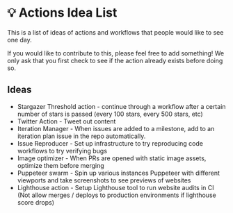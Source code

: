 # 💡 Actions Idea List

This is a list of ideas of actions and workflows that people would like to see one day.

If you would like to contribute to this, please feel free to add something! We only ask that you first check to see if the action already exists before doing so.

## Ideas

- Stargazer Threshold action - continue through a workflow after a certain number of stars is passed (every 100 stars, every 500 stars, etc)
- Twitter Action - Tweet out content
- Iteration Manager - When issues are added to a milestone, add to an iteration plan issue in the repo automatically.
- Issue Reproducer - Set up infrastructure to try reproducing code workflows to try verifying bugs
- Image optimizer - When PRs are opened with static image assets, optimize them before merging
- Puppeteer swarm - Spin up various instances Puppeteer with different viewports and take screenshots to see previews of websites
- Lighthouse action - Setup Lighthouse tool to run website audits in CI (Not allow merges / deploys to production environments if lighthouse score drops)

